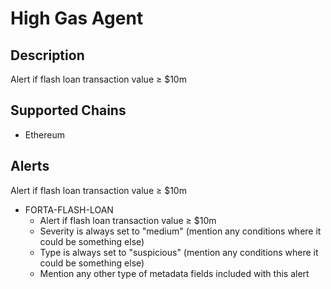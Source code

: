 # High Gas Agent

## Description

Alert if flash loan transaction value ≥ $10m

## Supported Chains

- Ethereum

## Alerts

Alert if flash loan transaction value ≥ $10m

- FORTA-FLASH-LOAN
  - Alert if flash loan transaction value ≥ $10m
  - Severity is always set to "medium" (mention any conditions where it could be something else)
  - Type is always set to "suspicious" (mention any conditions where it could be something else)
  - Mention any other type of metadata fields included with this alert

